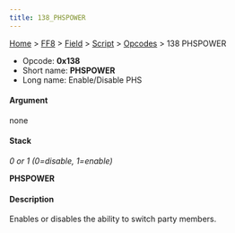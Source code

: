 ```yaml
---
title: 138_PHSPOWER
---
```


[Home](../../../../index.md) > [FF8](../../../../FF8.md) > [Field](../../../Field.md) > [Script](../../Script.md) > [Opcodes](../Opcodes.md) > 138 PHSPOWER

-   Opcode: **0x138**
-   Short name: **PHSPOWER**
-   Long name: Enable/Disable PHS

#### Argument

none

#### Stack

  
*0 or 1 (0=disable, 1=enable)*

**PHSPOWER**

#### Description

Enables or disables the ability to switch party members.
